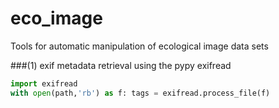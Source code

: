 # eco_image
Tools for automatic manipulation of ecological image data sets

###(1) exif metadata retrieval using the pypy exifread
```python
import exifread
with open(path,'rb') as f: tags = exifread.process_file(f)
```
